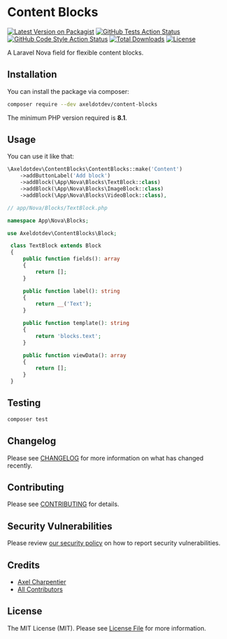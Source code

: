 # Content Blocks

[![Latest Version on Packagist](https://img.shields.io/packagist/v/axeldotdev/content-blocks.svg?style=flat-square)](https://packagist.org/packages/axeldotdev/content-blocks)
[![GitHub Tests Action Status](https://img.shields.io/github/workflow/status/axeldotdev/content-blocks/run-tests?label=tests)](https://github.com/axeldotdev/content-blocks/actions?query=workflow%3Arun-tests+branch%3Amain)
[![GitHub Code Style Action Status](https://img.shields.io/github/workflow/status/axeldotdev/content-blocks/Check%20&%20fix%20styling?label=code%20style)](https://github.com/axeldotdev/content-blocks/actions?query=workflow%3A"Check+%26+fix+styling"+branch%3Amain)
[![Total Downloads](https://img.shields.io/packagist/dt/axeldotdev/content-blocks.svg?style=flat-square)](https://packagist.org/packages/axeldotdev/content-blocks)
[![License](https://img.shields.io/packagist/l/axeldotdev/content-blocks.svg?style=flat-square)](https://packagist.org/packages/axeldotdev/content-blocks)

A Laravel Nova field for flexible content blocks.

## Installation

You can install the package via composer:

```bash
composer require --dev axeldotdev/content-blocks
```

The minimum PHP version required is **8.1**.

## Usage

You can use it like that:

```php
\Axeldotdev\ContentBlocks\ContentBlocks::make('Content')
    ->addButtonLabel('Add block')
    ->addBlock(\App\Nova\Blocks\TextBlock::class)
    ->addBlock(\App\Nova\Blocks\ImageBlock::class)
    ->addBlock(\App\Nova\Blocks\VideoBlock::class),
```

```php
// app/Nova/Blocks/TextBlock.php

namespace App\Nova\Blocks;

use Axeldotdev\ContentBlocks\Block;

 class TextBlock extends Block
 {
     public function fields(): array
     {
         return [];
     }

     public function label(): string
     {
         return __('Text');
     }

     public function template(): string
     {
         return 'blocks.text';
     }

     public function viewData(): array
     {
         return [];
     }
 }
```

## Testing

```bash
composer test
```

## Changelog

Please see [CHANGELOG](CHANGELOG.md) for more information on what has changed recently.

## Contributing

Please see [CONTRIBUTING](.github/CONTRIBUTING.md) for details.

## Security Vulnerabilities

Please review [our security policy](../../security/policy) on how to report security vulnerabilities.

## Credits

- [Axel Charpentier](https://github.com/axeldotdev)
- [All Contributors](../../contributors)

## License

The MIT License (MIT). Please see [License File](LICENSE.md) for more information.
